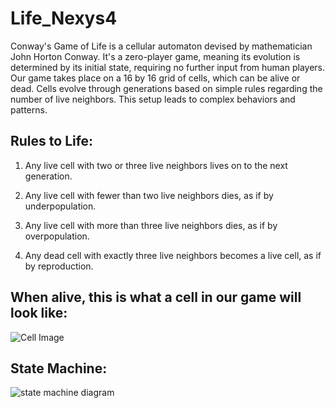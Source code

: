 # Life_Nexys4

Conway's Game of Life is a cellular automaton devised by mathematician John Horton Conway. It's a zero-player game, meaning its evolution is determined by its initial state, requiring no further input from human players. Our game takes place on a 16 by 16 grid of cells, which can be alive or dead. Cells evolve through generations based on simple rules regarding the number of live neighbors. This setup leads to complex behaviors and patterns. 

## Rules to Life:
1. Any live cell with two or three live neighbors lives on to the next generation.

2. Any live cell with fewer than two live neighbors dies, as if by underpopulation.

3. Any live cell with more than three live neighbors dies, as if by overpopulation.

4. Any dead cell with exactly three live neighbors becomes a live cell, as if by reproduction.

## When alive, this is what a cell in our game will look like:
![Cell Image](https://github.com/AsherHoltham/Life_Nexys4/tree/main/README.md_supplements/node.jpg)

## State Machine:

![state machine diagram](https://github.com/AsherHoltham/Life_Nexys4/tree/main/README.md_supplements/Game_of_Life_Nexys4_State_Diagram.jpg)
